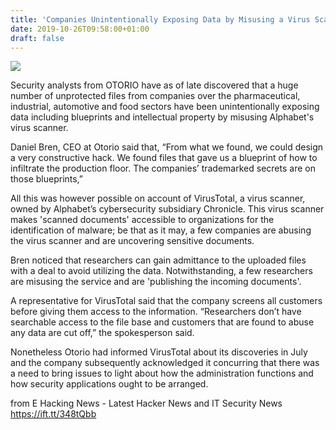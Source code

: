 ```yaml
---
title: 'Companies Unintentionally Exposing Data by Misusing a Virus Scanner'
date: 2019-10-26T09:58:00+01:00
draft: false
---
```


  

  

[![](https://4.bp.blogspot.com/-uoxoALHn9Qk/XbPzpkdS63I/AAAAAAAA55Q/y80PbM8gOnMAhG6IfU00kAiDsEbLsQXyQCLcBGAsYHQ/s640/VirusTotal-banner.png)](https://4.bp.blogspot.com/-uoxoALHn9Qk/XbPzpkdS63I/AAAAAAAA55Q/y80PbM8gOnMAhG6IfU00kAiDsEbLsQXyQCLcBGAsYHQ/s1600/VirusTotal-banner.png)

  
Security analysts from OTORIO have as of late discovered that a huge number of unprotected files from companies over the pharmaceutical, industrial, automotive and food sectors have been unintentionally exposing data including blueprints and intellectual property by misusing Alphabet's virus scanner.  
  
Daniel Bren, CEO at Otorio said that, “From what we found, we could design a very constructive hack. We found files that gave us a blueprint of how to infiltrate the production floor. The companies’ trademarked secrets are on those blueprints,”  
  
All this was however possible on account of VirusTotal, a virus scanner, owned by Alphabet’s cybersecurity subsidiary Chronicle. This virus scanner makes 'scanned documents' accessible to organizations for the identification of malware; be that as it may, a few companies are abusing the virus scanner and are uncovering sensitive documents.  
  
Bren noticed that researchers can gain admittance to the uploaded files with a deal to avoid utilizing the data. Notwithstanding, a few researchers are misusing the service and are 'publishing the incoming documents'.  
  
A representative for VirusTotal said that the company screens all customers before giving them access to the information. “Researchers don’t have searchable access to the file base and customers that are found to abuse any data are cut off,” the spokesperson said.  
  
Nonetheless Otorio had informed VirusTotal about its discoveries in July and the company subsequently acknowledged it concurring that there was a need to bring issues to light about how the administration functions and how security applications ought to be arranged.  
  

  
  
from E Hacking News - Latest Hacker News and IT Security News https://ift.tt/348tQbb